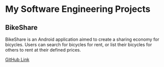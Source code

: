 # My Software Engineering Projects

## BikeShare
BikeShare is an Android application aimed to create a sharing economy for bicycles. Users can search for bicycles for rent, or list their bicycles for others to rent at their defined prices.

[GitHub Link](https://github.com/ngrq123/bikeshare)
